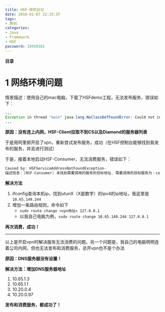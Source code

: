 ```yaml
---
title: HSF-排坑日记
date: 2018-01-07 22:25:37
tags: 
- 原创
categories: 
- Java
- Framework
- HSF
password: 19930101
---
```


__目录__

<!-- toc -->
<!--more-->

# 1 网络环境问题

情景描述：使用自己的mac电脑，下载了HSFdemo工程，无法发布服务，错误如下：

```Java
...
Exception in thread "main" java.lang.NoClassDefFoundError: Could not initialize class com.taobao.diamond.client.impl.DiamondEnvRepo
...
```

__原因：没有连上内网，HSF-Client拉取不到CS以及Diamond的服务器列表__

于是用阿里郎开启了vpn，重新尝试发布服务，成功（在HSF控制台能够找到我发布的服务，并且进行测试）

于是，接着本地启动HSF-Consumer，无法消费服务，错误如下：

```Java
Caused by: HSFServiceAddressNotFoundException-
描述信息：[HSF-Consumer] 未找到需要调用的服务的目标地址, 需要调用的目标服务为：com.alibaba.chenlu.hsf.TimeService:1.0.6.DAILY 组别为：chenlu ERR-CODE: [HSF-0001], Type: [环境问题], More: [http:// console.taobao.net/help/HSF-0001]
```

__解决方法__

1. ifconfig查询本机ip，找到utunX（X是数字）的ipv4的ip地址，我这里是`10.65.149.244`
1. 增加一条路由规则，命令如下
    * `sudo route change <vpn地址> 127.0.0.1`
    * 以我自己电脑为例，`sudo route change 10.65.149.244 127.0.0.1`

__再次消费，成功！__

---

以上是开启vpn时解决服务无法消费的问题。另一个问题是，我自己的电脑明明连着公司内网，但也无法发布和消费服务，总开vpn也不是个办法

__原因：DNS服务器没有设置！__

__解决方法：增加DNS服务器地址__

1. 10.65.1.3
1. 10.65.1.1
1. 10.20.0.4
1. 10.20.0.97

__发布和消费服务，都成功了！__
